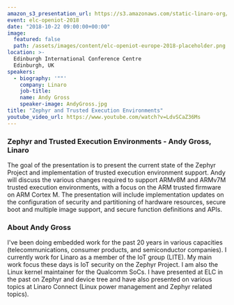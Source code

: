 ```yaml
---
amazon_s3_presentation_url: https://s3.amazonaws.com/static-linaro-org/event-resources/elc-openiot-2018/elc-openiot-2018-zephyr-and-trusted-execution-environments.pdf
event: elc-openiot-2018
date: "2018-10-22 09:00:00+00:00"
image:
  featured: false
  path: /assets/images/content/elc-openiot-europe-2018-placeholder.png
location: >-
  Edinburgh International Conference Centre
  Edinburgh, UK
speakers:
  - biography: '""'
    company: Linaro
    job-title:
    name: Andy Gross
    speaker-image: AndyGross.jpg
title: "Zephyr and Trusted Execution Environments"
youtube_video_url: https://www.youtube.com/watch?v=LdvSCaZ36Ms
---
```


### Zephyr and Trusted Execution Environments - Andy Gross, Linaro

The goal of the presentation is to present the current state of the Zephyr Project and implementation of trusted execution environment support. Andy will discuss the various changes required to support ARMv8M and ARMv7M trusted execution environments, with a focus on the ARM trusted firmware on ARM Cortex M. The presentation will include implementation updates on the configuration of security and partitioning of hardware resources, secure boot and multiple image support, and secure function definitions and APIs.

### About Andy Gross

I've been doing embedded work for the past 20 years in various capacities (telecommunications, consumer products, and semiconductor companies). I currently work for Linaro as a member of the IoT group (LITE). My main work focus these days is IoT security on the Zephyr Project. I am also the Linux kernel maintainer for the Qualcomm SoCs. I have presented at ELC in the past on Zephyr and device tree and have also presented on various topics at Linaro Connect (Linux power management and Zephyr related topics).
